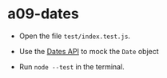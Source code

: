 # a09-dates

- Open the file `test/index.test.js`.

- Use the [Dates API](https://nodejs.org/api/test.html#dates) to mock the `Date` object

- Run `node --test` in the terminal.
